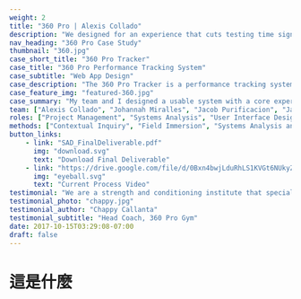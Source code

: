 ```yaml
---
weight: 2
title: "360 Pro | Alexis Collado"
description: "We designed for an experience that cuts testing time significantly, enables group testing, and automates athlete leaderboards."
nav_heading: "360 Pro Case Study"
thumbnail: "360.jpg"
case_short_title: "360 Pro Tracker"
case_title: "360 Pro Performance Tracking System"
case_subtitle: "Web App Design"
case_description: "The 360 Pro Tracker is a performance tracking system for the 360 Pro gym. It tracks an athlete’s statistics and calculates his or her pro score."
case_feature_img: "featured-360.jpg"
case_summary: "My team and I designed a usable system with a core experience based on 360 Pro's performance testing framework. We were awarded as the best team in the whole batch for our Systems Analysis and Design course."
team: ["Alexis Collado", "Johannah Miralles", "Jacob Purificacion", "Jacob Chua", "Galen Evilla"]
roles: ["Project Management", "Systems Analysis", "User Interface Design", "User Research"]
methods: ["Contextual Inquiry", "Field Immersion", "Systems Analysis and Design"]
button_links:
    - link: "SAD_FinalDeliverable.pdf"
      img: "download.svg"
      text: "Download Final Deliverable"
    - link: "https://drive.google.com/file/d/0Bxn4bwjLduRhLS1KVGt6NUkyZDg/view"
      img: "eyeball.svg"
      text: "Current Process Video"
testimonial: "We are a strength and conditioning institute that specializes in training elite athletes. As such, we need to keep track of the smallest changes in their physical abilities. We developed a system called a PRO score which is a battery of tests for this need. The theory was sound but it took us forever to administer the tests. The prototype that Alexis designed will be able to help us automate these tests and shrink testing time by half. He was able to listen to our needs and address it directly. I'm confident that when the final product comes in, it will help us a great deal in terms of our operations."
testimonial_photo: "chappy.jpg"
testimonial_author: "Chappy Callanta"
testimonial_subtitle: "Head Coach, 360 Pro Gym"
date: 2017-10-15T03:29:08-07:00
draft: false
---
```


# 這是什麼

